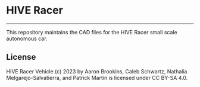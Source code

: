 # HIVE Racer
---
This repository maintains the CAD files for the HIVE Racer small scale autonomous car.

## License
 HIVE Racer Vehicle (c) 2023 by Aaron Brookins, Caleb Schwartz, Nathalia Melgarejo-Salvatierra, and Patrick Martin is licensed under CC BY-SA 4.0.